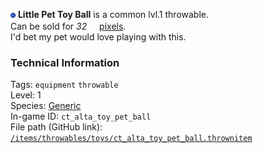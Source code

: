 ![ ](https://raw.githubusercontent.com/Ceterai/Enternia/main/items/throwables/toys/ct_alta_toy_pet_ball.png) **Little Pet Toy Ball** is a common lvl.1 throwable.  
Can be sold for *32* <img src="https://starbounder.org/mediawiki/images/2/21/Pixel.png" width="12" height="16"/> [pixels](https://starbounder.org/Pixel).  
I'd bet my pet would love playing with this.

### Technical Information

Tags: `equipment` `throwable`  
Level: 1  
Species: [Generic](https://starbounder.org/Perfectly_Generic_Item)  
In-game ID: `ct_alta_toy_pet_ball`  
File path (GitHub link): [`/items/throwables/toys/ct_alta_toy_pet_ball.thrownitem`](https://github.com/Ceterai/Enternia/blob/main/items/throwables/toys/ct_alta_toy_pet_ball.thrownitem)
